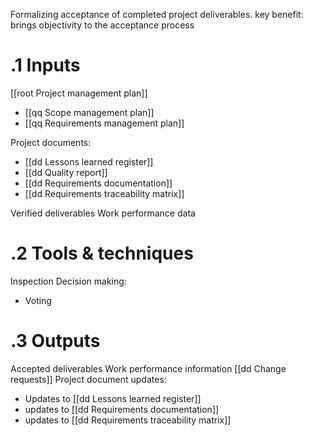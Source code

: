 Formalizing acceptance of completed project deliverables.
key benefit: brings objectivity to the acceptance process

# .1 Inputs
[[root Project management plan]]
* [[qq Scope management plan]]
* [[qq Requirements management plan]]

Project documents:
* [[dd Lessons learned register]]
* [[dd Quality report]]
* [[dd Requirements documentation]]
* [[dd Requirements traceability matrix]]

Verified deliverables
Work performance data

# .2 Tools & techniques
Inspection
Decision making:
* Voting


# .3 Outputs
Accepted deliverables
Work performance information
[[dd Change requests]]
Project document updates:
* Updates to [[dd Lessons learned register]]
* updates to [[dd Requirements documentation]]
* updates to [[dd Requirements traceability matrix]]



